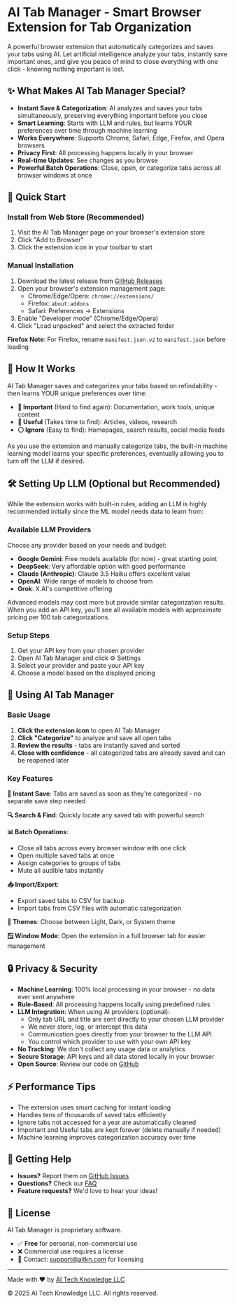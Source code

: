 # AI Tab Manager - Smart Browser Extension for Tab Organization

A powerful browser extension that automatically categorizes and saves your tabs using AI. Let artificial intelligence analyze your tabs, instantly save important ones, and give you peace of mind to close everything with one click - knowing nothing important is lost.

## ✨ What Makes AI Tab Manager Special?

- **Instant Save & Categorization**: AI analyzes and saves your tabs simultaneously, preserving everything important before you close
- **Smart Learning**: Starts with LLM and rules, but learns YOUR preferences over time through machine learning
- **Works Everywhere**: Supports Chrome, Safari, Edge, Firefox, and Opera browsers
- **Privacy First**: All processing happens locally in your browser
- **Real-time Updates**: See changes as you browse
- **Powerful Batch Operations**: Close, open, or categorize tabs across all browser windows at once

## 🚀 Quick Start

### Install from Web Store (Recommended)
1. Visit the AI Tab Manager page on your browser's extension store
2. Click "Add to Browser"
3. Click the extension icon in your toolbar to start

### Manual Installation
1. Download the latest release from [GitHub Releases](https://github.com/aitkn/ai-tab-manager/releases)
2. Open your browser's extension management page:
   - Chrome/Edge/Opera: `chrome://extensions/`
   - Firefox: `about:addons`
   - Safari: Preferences → Extensions
3. Enable "Developer mode" (Chrome/Edge/Opera)
4. Click "Load unpacked" and select the extracted folder

**Firefox Note**: For Firefox, rename `manifest.json.v2` to `manifest.json` before loading

## 🎯 How It Works

AI Tab Manager saves and categorizes your tabs based on refindability - then learns YOUR unique preferences over time:

- **🔴 Important** (Hard to find again): Documentation, work tools, unique content
- **🔵 Useful** (Takes time to find): Articles, videos, research
- **⚪ Ignore** (Easy to find): Homepages, search results, social media feeds

As you use the extension and manually categorize tabs, the built-in machine learning model learns your specific preferences, eventually allowing you to turn off the LLM if desired.

## 🛠️ Setting Up LLM (Optional but Recommended)

While the extension works with built-in rules, adding an LLM is highly recommended initially since the ML model needs data to learn from:

### Available LLM Providers

Choose any provider based on your needs and budget:

- **Google Gemini**: Free models available (for now) - great starting point
- **DeepSeek**: Very affordable option with good performance
- **Claude (Anthropic)**: Claude 3.5 Haiku offers excellent value
- **OpenAI**: Wide range of models to choose from
- **Grok**: X.AI's competitive offering

Advanced models may cost more but provide similar categorization results. When you add an API key, you'll see all available models with approximate pricing per 100 tab categorizations.

### Setup Steps
1. Get your API key from your chosen provider
2. Open AI Tab Manager and click ⚙️ Settings
3. Select your provider and paste your API key
4. Choose a model based on the displayed pricing

## 📖 Using AI Tab Manager

### Basic Usage
1. **Click the extension icon** to open AI Tab Manager
2. **Click "Categorize"** to analyze and save all open tabs
3. **Review the results** - tabs are instantly saved and sorted
4. **Close with confidence** - all categorized tabs are already saved and can be reopened later

### Key Features

**💾 Instant Save**: Tabs are saved as soon as they're categorized - no separate save step needed

**🔍 Search & Find**: Quickly locate any saved tab with powerful search

**📊 Batch Operations**:
- Close all tabs across every browser window with one click
- Open multiple saved tabs at once
- Assign categories to groups of tabs
- Mute all audible tabs instantly

**📥 Import/Export**: 
- Export saved tabs to CSV for backup
- Import tabs from CSV files with automatic categorization

**🎨 Themes**: Choose between Light, Dark, or System theme

**🪟 Window Mode**: Open the extension in a full browser tab for easier management

## 🔒 Privacy & Security

- **Machine Learning**: 100% local processing in your browser - no data ever sent anywhere
- **Rule-Based**: All processing happens locally using predefined rules
- **LLM Integration**: When using AI providers (optional):
  - Only tab URL and title are sent directly to your chosen LLM provider
  - We never store, log, or intercept this data
  - Communication goes directly from your browser to the LLM API
  - You control which provider to use with your own API key
- **No Tracking**: We don't collect any usage data or analytics
- **Secure Storage**: API keys and all data stored locally in your browser
- **Open Source**: Review our code on [GitHub](https://github.com/aitkn/ai-tab-manager)

## ⚡ Performance Tips

- The extension uses smart caching for instant loading
- Handles tens of thousands of saved tabs efficiently
- Ignore tabs not accessed for a year are automatically cleaned
- Important and Useful tabs are kept forever (delete manually if needed)
- Machine learning improves categorization accuracy over time

## 🤝 Getting Help

- **Issues?** Report them on [GitHub Issues](https://github.com/aitkn/ai-tab-manager/issues)
- **Questions?** Check our [FAQ](https://github.com/aitkn/ai-tab-manager/wiki/FAQ)
- **Feature requests?** We'd love to hear your ideas!

## 📜 License

AI Tab Manager is proprietary software. 
- ✅ **Free** for personal, non-commercial use
- ❌ Commercial use requires a license
- 📧 Contact: support@aitkn.com for licensing

---

Made with ❤️ by [AI Tech Knowledge LLC](https://aitkn.com)

© 2025 AI Tech Knowledge LLC. All rights reserved.